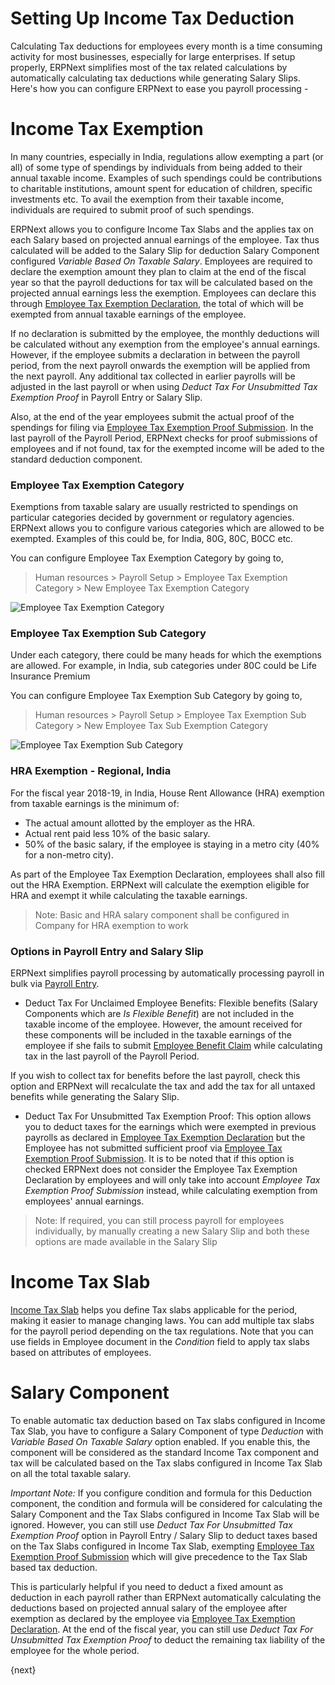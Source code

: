 <!-- add-breadcrumbs -->
# Setting Up Income Tax Deduction
Calculating Tax deductions for employees every month is a time consuming activity for most businesses, especially for large enterprises. If setup properly, ERPNext simplifies most of the tax related calculations by automatically calculating tax deductions while generating Salary Slips. Here's how you can configure ERPNext to ease you payroll processing -

# Income Tax Exemption
In many countries, especially in India, regulations allow exempting a part (or all) of some type of spendings by individuals from being added to their annual taxable income. Examples of such spendings could be contributions to charitable institutions, amount spent for education of children, specific investments etc. To
avail the exemption from their taxable income, individuals are required to submit proof of such spendings.

ERPNext allows you to configure Income Tax Slabs and the applies tax on each Salary based on projected annual earnings of the employee. Tax thus calculated will be added to the Salary Slip for  deduction Salary Component configured _Variable Based On Taxable Salary_. Employees are required to declare the exemption amount they plan to claim at the end of the fiscal year so that the payroll deductions for tax will be calculated based on the projected annual earnings less the exemption. Employees can declare this through [Employee Tax Exemption Declaration](/docs/user/manual/en/human-resources/employee-tax-exemption-declaration), the total of which will be exempted from annual taxable earnings of the employee.

If no declaration is submitted by the employee, the monthly deductions will be calculated without any exemption from the employee's annual earnings. However, if the employee submits a declaration in between the payroll period, from the next payroll onwards the exemption will be applied from the next payroll. Any additional tax collected in earlier payrolls will be adjusted in the last payroll or when using _Deduct Tax For Unsubmitted Tax Exemption Proof_ in Payroll Entry or Salary Slip.

Also, at the end of the year employees submit the actual proof of the spendings for filing via [Employee Tax Exemption Proof Submission](/docs/user/manual/en/human-resources/employee-tax-exemption-proof-submission). In the last payroll of the Payroll Period, ERPNext checks for proof submissions of employees and if not found, tax for the exempted income will be aded to the standard deduction component.

### Employee Tax Exemption Category
Exemptions from taxable salary are usually restricted to spendings on particular categories decided by government or regulatory agencies. ERPNext allows you to configure various categories which are allowed to be exempted. Examples of this could be, for India, 80G, 80C, B0CC etc.

You can configure Employee Tax Exemption Category by going to,
> Human resources > Payroll Setup > Employee Tax Exemption Category > New Employee Tax Exemption Category

<img class="screenshot" alt="Employee Tax Exemption Category" src="/docs/assets/img/human-resources/employee-tax-exemption-category.png">

### Employee Tax Exemption Sub Category
Under each category, there could be many heads for which the exemptions are allowed. For example, in India, sub categories under 80C could be Life Insurance Premium

You can configure Employee Tax Exemption Sub Category by going to,
> Human resources > Payroll Setup > Employee Tax Exemption Sub Category > New Employee Tax Sub Exemption Category

<img class="screenshot" alt="Employee Tax Exemption Sub Category" src="/docs/assets/img/human-resources/employee-tax-exemption-subcategory.png">

### HRA Exemption - Regional, India
For the fiscal year 2018-19, in India, House Rent Allowance (HRA) exemption from taxable earnings is the minimum of:
 * The actual amount allotted by the employer as the HRA.
 * Actual rent paid less 10% of the basic salary.
 * 50% of the basic salary, if the employee is staying in a metro city (40% for a non-metro city).

 As part of the Employee Tax Exemption Declaration, employees shall also fill out the HRA Exemption. ERPNext will calculate the exemption eligible for HRA and exempt it while calculating the taxable earnings.

 > Note: Basic and HRA salary component shall be configured in Company for HRA exemption to work

### Options in Payroll Entry and Salary Slip
ERPNext simplifies payroll processing by automatically processing payroll in bulk via [Payroll Entry](/docs/user/manual/en/human-resources/payroll-entry).

* Deduct Tax For Unclaimed Employee Benefits: Flexible benefits (Salary Components which are _Is Flexible Benefit_) are not included in the taxable income of the employee. However, the amount received for these components will be included in the taxable earnings of the employee if she fails to submit [Employee Benefit Claim](/docs/user/manual/en/human-resources/employee-benefit-claim) while calculating tax in the last payroll of the Payroll Period.

If you wish to collect tax for benefits before the last payroll, check this option and ERPNext will recalculate the tax and add the tax for all untaxed benefits while generating the Salary Slip.

* Deduct Tax For Unsubmitted Tax Exemption Proof: This option allows you to deduct taxes for the earnings which were exempted in previous payrolls as declared in [Employee Tax Exemption Declaration](/docs/user/manual/en/human-resources/employee-tax-exemption-declaration) but the Employee has not submitted sufficient proof via  [Employee Tax Exemption Proof Submission](/docs/user/manual/en/human-resources/employee-tax-exemption-proof-submission). It is to be noted that if this option is checked ERPNext does not consider the Employee Tax Exemption Declaration by employees and will only take into account _Employee Tax Exemption Proof Submission_ instead, while calculating exemption from employees' annual earnings.

>Note: If required, you can still process payroll for employees individually, by manually creating a new Salary Slip and both these options are made available in the Salary Slip

# Income Tax Slab
[Income Tax Slab](/docs/user/manual/en/human-resources/income-tax-slab) helps you define Tax slabs applicable for the period, making it easier to manage changing laws. You can add multiple tax slabs for the payroll period depending on the tax regulations. Note that you can use fields in Employee document in the _Condition_ field to apply tax slabs based on attributes of employees.

# Salary Component
To enable automatic tax deduction based on Tax slabs configured in Income Tax Slab, you have to configure a Salary Component of type _Deduction_ with _Variable Based On Taxable Salary_ option enabled. If you enable this, the component will be considered as the standard Income Tax component and tax will be calculated based on the Tax slabs configured in Income Tax Slab on all the total taxable salary.

_Important Note:_ If you configure condition and formula for this Deduction component, the condition and formula will be considered for calculating the Salary Component and the Tax Slabs configured in Income Tax Slab will be ignored. However, you can still use _Deduct Tax For Unsubmitted Tax Exemption Proof_ option in Payroll Entry / Salary Slip to deduct taxes based on the Tax Slabs configured in Income Tax Slab, exempting [Employee Tax Exemption Proof Submission](/docs/user/manual/en/human-resources/employee-tax-exemption-proof-submission) which will give precedence to the Tax Slab based tax deduction.

This is particularly helpful if you need to deduct a fixed amount as deduction in each payroll rather than ERPNext automatically calculating the deductions based on projected annual salary of the employee after exemption as declared by the employee via [Employee Tax Exemption Declaration](/docs/user/manual/en/human-resources/employee-tax-exemption-declaration). At the end of the fiscal year, you can still use _Deduct Tax For Unsubmitted Tax Exemption Proof_ to deduct the remaining tax liability of the employee for the whole period.

{next}
